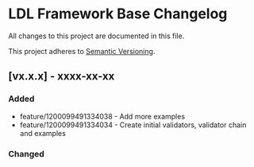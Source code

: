 # LDL Framework Base Changelog

All changes to this project are documented in this file.

This project adheres to [Semantic Versioning](https://semver.org/spec/v2.0.0.html).

## [vx.x.x] - xxxx-xx-xx

### Added

- feature/1200099491334038 - Add more examples
- feature/1200099491334034 - Create initial validators, validator chain and examples
 
### Changed

